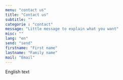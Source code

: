 ```yaml
---
menu: "contact us"
title: "Contact us"
subtitle: ""
categorie : "contact"
message: "Little message to explain what you want"
misc: ""
lang: "en"
send: "send"
firstname: "First name"
lastname: "Family name"
mail: "Email"
---
```

English text